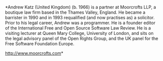 *Andrew Katz (United Kingdom)
(b. 1966) is a partner at Moorcrofts LLP, a boutique law firm based in
the Thames Valley, England. He became a barrister in 1990 and in 1993
requalified (and now practises as) a solicitor. Prior to his legal
career, Andrew was a programmer. He is a founder editor of the
International Free and Open Source Software Law Review. He is a visiting
lecturer at Queen Mary College, University of London, and sits on the
legal advisory panel of the Open Rights Group, and the UK panel for the
Free Software Foundation Europe.

<http://www.moorcrofts.com>*
